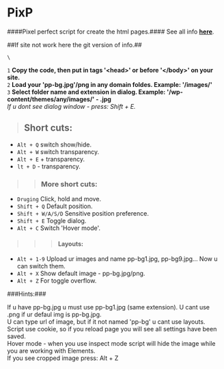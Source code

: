 PixP
====

####Pixel perfect script for create the html pages.####
See all info **<a href="http://jek-fdrv.16mb.com/pixp">here</a>**.



##If site not work here the git version of info.##

<pre><code>\<script src="http://jek-fdrv.16mb.com/pixp/pixp.js" type="text/javascript">\</script></pre></code>
<code>1</code> **Сopy the code, then put in tags '\<head>' or before '\</body>' on your site.**<br>
<code>2</code> **Load your 'pp-bg.jpg'/png in any domain foldes. Example: '/images/'**<br>
<code>3</code> **Select folder name and extension in dialog. Example: '/wp-content/themes/any/images/' - .jpg** <br>
*If u dont see dialog window - press: Shift + E.*

>##  Short cuts:
<ul>
<li><code>Alt + Q</code> switch show/hide.</li>
<li><code>Alt + W</code> switch transparency.</li>
<li><code>Alt + E</code> + transparency.</li>
<li><code>lt + D</code> - transparency.</li>
</ul>

>>### More short cuts:
<ul>
<li><code>Druging</code> Click, hold and move.</li>
<li><code>Shift + Q</code> Default position. </li>
<li><code>Shift + W/A/S/D</code> Sensitive position preference.</li>
<li><code>Shift + E</code> Toggle dialog.</li>
<li><code>Alt + C</code> Switch 'Hover mode'.</li>
</ul>

>>>#### Layouts:
<ul>
<li><code>Alt + 1-9</code> Upload ur images and name pp-bg1.jpg, pp-bg9.jpg... Now u can switch them.</li>
<li><code>Alt + X</code> Show default image - pp-bg.jpg/png.</li>
<li><code>Alt + Z</code> For toggle overflow.</li>
</ul>

###Hints:###
<table>
    <tr>
If u have pp-bg.jpg u must use pp-bg1.jpg (same extension). U cant use .png if ur defaul img is pp-bg.jpg. <br />
U can type url of image, but if it not named 'pp-bg' u cant use layouts.<br />
Script use cookie, so if you reload page you will see all settings have been saved.<br />
Hover mode - when you use inspect mode script will hide the image while you are working with Elements.<br />
If you see cropped image press: Alt + Z<br />
 </tr>
</table>

